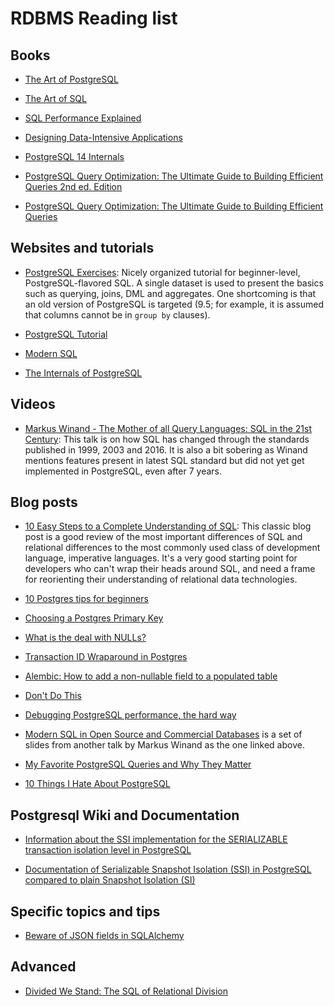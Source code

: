 # RDBMS Reading list

## Books

- [The Art of PostgreSQL](https://theartofpostgresql.com/)

- [The Art of SQL](https://www.oreilly.com/library/view/the-art-of/0596008945/)

- [SQL Performance Explained](https://sql-performance-explained.com/)

- [Designing Data-Intensive Applications](https://www.oreilly.com/library/view/designing-data-intensive-applications/9781491903063/)

- [PostgreSQL 14 Internals](https://postgrespro.com/community/books/internals)

- [PostgreSQL Query Optimization: The Ultimate Guide to Building Efficient Queries 2nd ed. Edition ](https://www.amazon.com/PostgreSQL-Query-Optimization-Ultimate-Efficient/dp/B0CK5GWWQ1)

- [PostgreSQL Query Optimization: The Ultimate Guide to Building Efficient Queries](https://www.oreilly.com/library/view/postgresql-query-optimization/9781484268858/)

## Websites and tutorials

- [PostgreSQL Exercises](https://pgexercises.com/): Nicely organized tutorial for beginner-level, PostgreSQL-flavored SQL. A single dataset is used to present the basics such as querying, joins, DML and aggregates. One shortcoming is that an old version of PostgreSQL is targeted (9.5; for example, it is assumed that columns cannot be in `group by` clauses).

- [PostgreSQL Tutorial](https://www.postgresqltutorial.com/)

- [Modern SQL](https://modern-sql.com/)

- [The Internals of PostgreSQL](http://www.interdb.jp/pg/index.html)

## Videos

- [Markus Winand - The Mother of all Query Languages: SQL in the 21st Century](https://www.youtube.com/watch?v=8Fb5Qgpr03g): This talk is on how SQL has changed through the standards published in 1999, 2003 and 2016. It is also a bit sobering as Winand mentions features present in latest SQL standard but did not yet get implemented in PostgreSQL, even after 7 years.

## Blog posts

- [10 Easy Steps to a Complete Understanding of SQL](https://blog.jooq.org/10-easy-steps-to-a-complete-understanding-of-sql/): This classic blog post is a good review of the most important differences of SQL and relational differences to the most commonly used class of development language, imperative languages. It's a very good starting point for developers who can't wrap their heads around SQL, and need a frame for reorienting their understanding of relational data technologies.

- [10 Postgres tips for beginners](https://postgres.ai/blog/20230722-10-postgres-tips-for-beginners)

- [Choosing a Postgres Primary Key](https://supabase.com/blog/choosing-a-postgres-primary-key)

- [What is the deal with NULLs?](http://thoughts.davisjeff.com/2009/08/02/what-is-the-deal-with-nulls/)

- [Transaction ID Wraparound in Postgres](https://blog.sentry.io/transaction-id-wraparound-in-postgres/)

- [Alembic: How to add a non-nullable field to a populated table](https://archive.is/JY4lq)

- [Don't Do This](https://wiki.postgresql.org/wiki/Don%27t_Do_This)

- [Debugging PostgreSQL performance, the hard way](https://www.justwatch.com/blog/post/debugging-postgresql-performance-the-hard-way/)

- [Modern SQL in Open Source and Commercial Databases](https://www.slideshare.net/MarkusWinand/modern-sql) is a set of slides from another talk by Markus Winand as the one linked above.

- [My Favorite PostgreSQL Queries and Why They Matter](https://severalnines.com/blog/my-favorite-postgresql-queries-and-why-they-matter)

- [10 Things I Hate About PostgreSQL](https://rbranson.medium.com/10-things-i-hate-about-postgresql-20dbab8c2791)

## Postgresql Wiki and Documentation

- [Information about the SSI implementation for the SERIALIZABLE transaction isolation level in PostgreSQL](https://wiki.postgresql.org/wiki/Serializable)

- [Documentation of Serializable Snapshot Isolation (SSI) in PostgreSQL compared to plain Snapshot Isolation (SI)](https://wiki.postgresql.org/wiki/SSI)

## Specific topics and tips

- [Beware of JSON fields in SQLAlchemy](https://amercader.net/blog/beware-of-json-fields-in-sqlalchemy/)

## Advanced

- [Divided We Stand: The SQL of Relational Division](https://www.red-gate.com/simple-talk/databases/sql-server/t-sql-programming-sql-server/divided-we-stand-the-sql-of-relational-division/)
